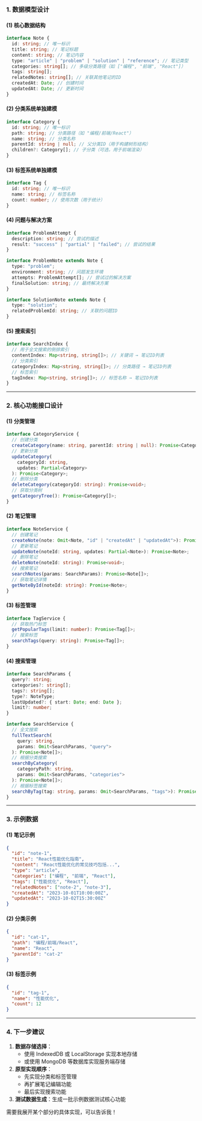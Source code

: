 ### **1. 数据模型设计**

#### (1) 核心数据结构

```typescript
interface Note {
  id: string; // 唯一标识
  title: string; // 笔记标题
  content: string; // 笔记内容
  type: "article" | "problem" | "solution" | "reference"; // 笔记类型
  categories: string[]; // 多级分类路径（如 ["编程", "前端", "React"]）
  tags: string[];
  relatedNotes: string[]; // 关联其他笔记的ID
  createdAt: Date; // 创建时间
  updatedAt: Date; // 更新时间
}
```

#### (2) 分类系统单独建模

```typescript
interface Category {
  id: string; // 唯一标识
  path: string; // 分类路径（如 "编程/前端/React"）
  name: string; // 分类名称
  parentId: string | null; // 父分类ID（用于构建树形结构）
  children?: Category[]; // 子分类（可选，用于前端渲染）
}
```

#### (3) 标签系统单独建模

```typescript
interface Tag {
  id: string; // 唯一标识
  name: string; // 标签名称
  count: number; // 使用次数（用于统计）
}
```

#### (4) 问题与解决方案

```typescript
interface ProblemAttempt {
  description: string; // 尝试的描述
  result: "success" | "partial" | "failed"; // 尝试的结果
}

interface ProblemNote extends Note {
  type: "problem";
  environment: string; // 问题发生环境
  attempts: ProblemAttempt[]; // 尝试过的解决方案
  finalSolution: string; // 最终解决方案
}

interface SolutionNote extends Note {
  type: "solution";
  relatedProblemId: string; // 关联的问题ID
}
```

#### (5) 搜索索引

```typescript
interface SearchIndex {
  // 用于全文搜索的倒排索引
  contentIndex: Map<string, string[]>; // 关键词 → 笔记ID列表
  // 分类索引
  categoryIndex: Map<string, string[]>; // 分类路径 → 笔记ID列表
  // 标签索引
  tagIndex: Map<string, string[]>; // 标签名称 → 笔记ID列表
}
```

---

### **2. 核心功能接口设计**

#### (1) 分类管理

```typescript
interface CategoryService {
  // 创建分类
  createCategory(name: string, parentId: string | null): Promise<Category>;
  // 更新分类
  updateCategory(
    categoryId: string,
    updates: Partial<Category>
  ): Promise<Category>;
  // 删除分类
  deleteCategory(categoryId: string): Promise<void>;
  // 获取分类树
  getCategoryTree(): Promise<Category[]>;
}
```

#### (2) 笔记管理

```typescript
interface NoteService {
  // 创建笔记
  createNote(note: Omit<Note, "id" | "createdAt" | "updatedAt">): Promise<Note>;
  // 更新笔记
  updateNote(noteId: string, updates: Partial<Note>): Promise<Note>;
  // 删除笔记
  deleteNote(noteId: string): Promise<void>;
  // 搜索笔记
  searchNotes(params: SearchParams): Promise<Note[]>;
  // 获取笔记详情
  getNoteById(noteId: string): Promise<Note>;
}
```

#### (3) 标签管理

```typescript
interface TagService {
  // 获取热门标签
  getPopularTags(limit: number): Promise<Tag[]>;
  // 搜索标签
  searchTags(query: string): Promise<Tag[]>;
}
```

#### (4) 搜索管理

```typescript
interface SearchParams {
  query?: string;
  categories?: string[];
  tags?: string[];
  type?: NoteType;
  lastUpdated?: { start: Date; end: Date };
  limit?: number;
}

interface SearchService {
  // 全文搜索
  fullTextSearch(
    query: string,
    params: Omit<SearchParams, "query">
  ): Promise<Note[]>;
  // 根据分类搜索
  searchByCategory(
    categoryPath: string,
    params: Omit<SearchParams, "categories">
  ): Promise<Note[]>;
  // 根据标签搜索
  searchByTag(tag: string, params: Omit<SearchParams, "tags">): Promise<Note[]>;
}
```

---

### **3. 示例数据**

#### (1) 笔记示例

```json
{
  "id": "note-1",
  "title": "React性能优化指南",
  "content": "React性能优化的常见技巧包括...",
  "type": "article",
  "categories": ["编程", "前端", "React"],
  "tags": ["性能优化", "React"],
  "relatedNotes": ["note-2", "note-3"],
  "createdAt": "2023-10-01T10:00:00Z",
  "updatedAt": "2023-10-02T15:30:00Z"
}
```

#### (2) 分类示例

```json
{
  "id": "cat-1",
  "path": "编程/前端/React",
  "name": "React",
  "parentId": "cat-2"
}
```

#### (3) 标签示例

```json
{
  "id": "tag-1",
  "name": "性能优化",
  "count": 12
}
```

---

### **4. 下一步建议**

1. **数据存储选择**：
   - 使用 IndexedDB 或 LocalStorage 实现本地存储
   - 或使用 MongoDB 等数据库实现服务端存储
2. **原型实现顺序**：
   - 先实现分类和标签管理
   - 再扩展笔记编辑功能
   - 最后实现搜索功能
3. **测试数据生成**：生成一批示例数据测试核心功能

需要我展开某个部分的具体实现，可以告诉我！
